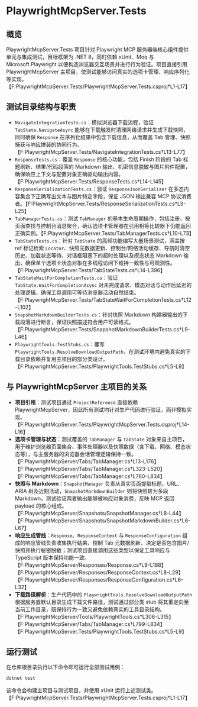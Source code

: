# PlaywrightMcpServer.Tests

## 概览
PlaywrightMcpServer.Tests 项目针对 Playwright MCP 服务器端核心组件提供单元与集成测试，目标框架为 .NET 8，同时依赖 xUnit、Moq 与 Microsoft.Playwright 以便构造浏览器交互场景并进行行为验证。项目直接引用 PlaywrightMcpServer 主项目，使测试能够访问真实的选项卡管理、响应序列化等实现。【F:PlaywrightMcpServer.Tests/PlaywrightMcpServer.Tests.csproj†L1-L17】

## 测试目录结构与职责
- `NavigateIntegrationTests.cs`：模拟浏览器下载流程，验证 `TabState.NavigateAsync` 能够在下载触发时清理网络请求并生成下载快照，同时确保 `Response` 在序列化结果中包含下载信息，从而覆盖 Tab 管理、快照捕获与响应拼装的协同行为。【F:PlaywrightMcpServer.Tests/NavigateIntegrationTests.cs†L13-L77】
- `ResponseTests.cs`：覆盖 `Response` 的核心功能，包括 Finish 阶段的 Tab 标题刷新、结果/代码段落的 Markdown 输出、机密信息脱敏与图片附件配置，确保响应上下文与配置对象正确驱动输出内容。【F:PlaywrightMcpServer.Tests/ResponseTests.cs†L14-L145】
- `ResponseSerializationTests.cs`：验证 `ResponseJsonSerializer` 在多态内容集合下正确写出文本与图片特定字段，保证 JSON 输出兼容 MCP 协议消费者。【F:PlaywrightMcpServer.Tests/ResponseSerializationTests.cs†L9-L25】
- `TabManagerTests.cs`：测试 `TabManager` 的基本生命周期操作，包括注册、按页面查找与控制台消息聚合，确认选项卡管理器在引用相等比较器下仍能返回正确实例。【F:PlaywrightMcpServer.Tests/TabManagerTests.cs†L10-L73】
- `TabStateTests.cs`：针对 `TabState` 的高频功能编写大量场景测试，涵盖按 ref 标记检索 `Locator`、快照元数据更新、控制台/网络活动缓存、导航时清空历史、加载状态等待、对话框阻塞下的超时处理以及模态状态 Markdown 输出，确保单个选项卡状态对象在多线程访问下维持一致性与可观测性。【F:PlaywrightMcpServer.Tests/TabStateTests.cs†L14-L396】
- `TabStateWaitForCompletionTests.cs`：验证 `TabState.WaitForCompletionAsync` 对未完成请求、模态对话与动作后延迟的处理逻辑，确保工具调用可等待浏览器活动自然结束。【F:PlaywrightMcpServer.Tests/TabStateWaitForCompletionTests.cs†L12-L102】
- `SnapshotMarkdownBuilderTests.cs`：针对快照 Markdown 构建器输出的下载段落进行断言，保证快照描述符合用户可读格式。【F:PlaywrightMcpServer.Tests/SnapshotMarkdownBuilderTests.cs†L9-L46】
- `PlaywrightTools.TestStubs.cs`：覆写 `PlaywrightTools.ResolveDownloadOutputPath`，在测试环境内避免真实的下载目录依赖并复用主项目的部分类设计。【F:PlaywrightMcpServer.Tests/PlaywrightTools.TestStubs.cs†L5-L9】

## 与 PlaywrightMcpServer 主项目的关系
- **项目引用**：测试项目通过 `ProjectReference` 直接依赖 PlaywrightMcpServer，因此所有测试均针对生产代码进行验证，而非模拟实现。【F:PlaywrightMcpServer.Tests/PlaywrightMcpServer.Tests.csproj†L14-L16】
- **选项卡管理与状态**：测试覆盖的 `TabManager` 与 `TabState` 对象来自主项目，用于维护浏览器页面集合、事件处理器以及快照数据（含下载、网络、模态状态等），与主服务器的浏览器会话管理逻辑保持一致。【F:PlaywrightMcpServer/Tabs/TabManager.cs†L13-L176】【F:PlaywrightMcpServer/Tabs/TabManager.cs†L323-L520】【F:PlaywrightMcpServer/Tabs/TabManager.cs†L760-L834】
- **快照与 Markdown**：`SnapshotManager` 负责从真实页面提取标题、URL、ARIA 树及近期活动，`SnapshotMarkdownBuilder` 则将快照转为多段 Markdown，测试验证两者输出能够被响应对象消费，反映 MCP 返回 payload 的核心组成。【F:PlaywrightMcpServer/Snapshots/SnapshotManager.cs†L8-L44】【F:PlaywrightMcpServer/Snapshots/SnapshotMarkdownBuilder.cs†L6-L67】
- **响应生成管线**：`Response`、`ResponseContext` 与 `ResponseConfiguration` 组成的响应管线负责收集执行结果、控制 Tab 元数据刷新、决定是否包含图片/快照并执行秘密脱敏；测试项目直接调用这些类型以保证工具响应与 TypeScript 版本保持功能一致。【F:PlaywrightMcpServer/Responses/Response.cs†L9-L188】【F:PlaywrightMcpServer/Responses/ResponseContext.cs†L8-L29】【F:PlaywrightMcpServer/Responses/ResponseConfiguration.cs†L6-L32】
- **下载路径解析**：生产代码中的 `PlaywrightTools.ResolveDownloadOutputPath` 根据服务器默认目录生成下载文件路径，测试通过部分类 stub 将其重定向至当前工作目录，既保持行为一致又避免依赖真实的工具目录结构。【F:PlaywrightMcpServer/Tools/PlaywrightTools.cs†L306-L315】【F:PlaywrightMcpServer/Tabs/TabManager.cs†L799-L834】【F:PlaywrightMcpServer.Tests/PlaywrightTools.TestStubs.cs†L5-L9】

## 运行测试
在仓库根目录执行以下命令即可运行全部测试用例：

```bash
dotnet test
```

该命令会构建主项目与测试项目，并使用 xUnit 运行上述测试类。【F:PlaywrightMcpServer.Tests/PlaywrightMcpServer.Tests.csproj†L1-L17】
